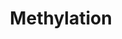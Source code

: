 ---
annotations:
- id: PW:0000432
  parent: regulatory pathway
  type: Pathway Ontology
  value: protein modification pathway
authors:
- MaintBot
- Ddigles
description: ''
last-edited: 2019-09-17
organisms:
- Rattus norvegicus
redirect_from:
- /index.php/Pathway:WP1282
- /instance/WP1282
revision: null
schema-jsonld:
- '@context': https://schema.org/
  '@id': https://wikipathways.github.io/pathways/WP1282.html
  '@type': Dataset
  creator:
    '@type': Organization
    name: WikiPathways
  description: ''
  keywords:
  - ATP
  - Comt
  - Hnmt
  - L-Methionine
  - MAT2B
  - Mat1a
  - N-methylated substrate
  - NP_001100289.1
  - NP_001102492.1
  - O-methylated substrate
  - PNMT
  - Phosphate
  - RGD1560523_predicted
  - S-Adenosylhomocysteine
  - S-Adenosylmethionine
  - S-methylated substrate
  - Substrate
  - Tpmt
  license: CC0
  name: Methylation
seo: CreativeWork
title: Methylation
wpid: WP1282
---